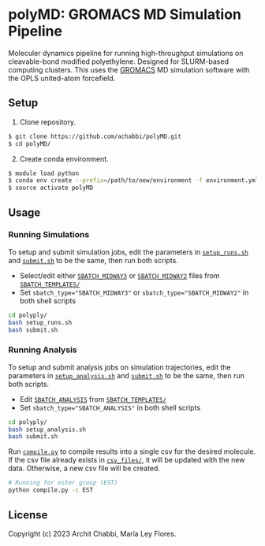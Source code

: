 # polyMD: GROMACS MD Simulation Pipeline

Moleculer dynamics pipeline for running high-throughput simulations on cleavable-bond modified polyethylene. Designed for SLURM-based computing clusters. This uses the [GROMACS](https://www.gromacs.org/) MD simulation software with the OPLS united-atom forcefield.

## Setup

1. Clone repository.

```sh
$ git clone https://github.com/achabbi/polyMD.git
$ cd polyMD/
```

2. Create conda environment.

```sh
$ module load python
$ conda env create --prefix=/path/to/new/environment -f environment.yml
$ source activate polyMD
```

## Usage

### Running Simulations

To setup and submit simulation jobs, edit the parameters in [`setup_runs.sh`](polyply/setup_runs.sh) and [`submit.sh`](polyply/submit.sh) to be the same, then run both scripts.

- Select/edit either [`SBATCH_MIDWAY3`](SBATCH_TEMPLATES/SBATCH_MIDWAY3) or [`SBATCH_MIDWAY2`](SBATCH_TEMPLATES/SBATCH_MIDWAY2) files from [`SBATCH_TEMPLATES/`](SBATCH_TEMPLATES/)
- Set `sbatch_type="SBATCH_MIDWAY3"` or `sbatch_type="SBATCH_MIDWAY2"` in both shell scripts

```sh
cd polyply/
bash setup_runs.sh
bash submit.sh
```

### Running Analysis

To setup and submit analysis jobs on simulation trajectories, edit the parameters in [`setup_analysis.sh`](polyply/setup_analysis.sh) and [`submit.sh`](polyply/submit.sh) to be the same, then run both scripts.

- Edit [`SBATCH_ANALYSIS`](SBATCH_TEMPLATES/SBATCH_ANLAYSIS) from [`SBATCH_TEMPLATES/`](SBATCH_TEMPLATES/)
- Set `sbatch_type="SBATCH_ANALYSIS"` in both shell scripts

```sh
cd polyply/
bash setup_analysis.sh
bash submit.sh
```

Run [`compile.py`](compile.py) to compile results into a single csv for the desired molecule. If the csv file already exists in [`csv_files/`](csv_files/), it will be updated with the new data. Otherwise, a new csv file will be created.

```sh
# Running for ester group (EST)
python compile.py -c EST
```

## License

Copyright (c) 2023 Archit Chabbi, María Ley Flores.
